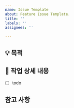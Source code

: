 ```yaml
---
name: Issue Template
about: Feature Issue Template.
title: ''
labels: ''
assignees: ''

---
```


## 💡 목적
<!-- 관련 이슈에 대해 설명해주세요. -->

## 🌿  작업 상세 내용
<!-- 해야 할 일들을 적어주세요. -->
- [ ] todo

## 참고 사항
<!-- 참고 사항을 적어주세요. -->
